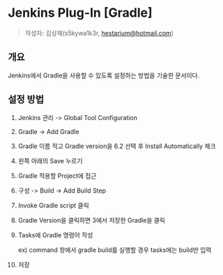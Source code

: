 # Jenkins Plug-In [Gradle]

> 작성자: 김상재(s5kywa1k3r, hestarium@hotmail.com)

## 개요

Jenkins에서 Gradle을 사용할 수 있도록 설정하는 방법을 기술한 문서이다.

## 설정 방법

1. Jenkins 관리 -> Global Tool Configuration

2. Gradle -> Add Gradle

3. Gradle 이름 적고 Gradle version을 6.2 선택 후 Install Automatically 체크

4. 왼쪽 아래의 Save 누르기

5. Gradle 적용할 Project에 접근

6. 구성 -> Build -> Add Build Step

7. Invoke Gradle script 클릭

8. Gradle Version을 클릭하면 3에서 저장한 Gradle을 클릭

9. Tasks에 Gradle 명령어 작성

    ex) command 창에서 gradle build를 실행할 경우 tasks에는 build만 입력

10. 저장
